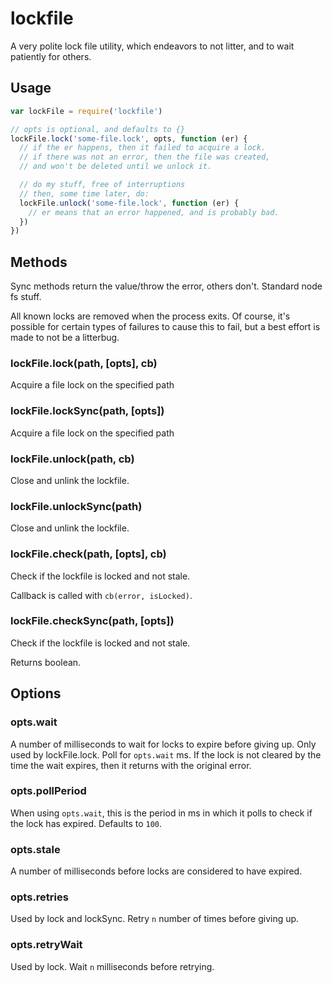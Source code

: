 # lockfile

A very polite lock file utility, which endeavors to not litter, and to wait patiently for others.

## Usage

```javascript
var lockFile = require('lockfile')

// opts is optional, and defaults to {}
lockFile.lock('some-file.lock', opts, function (er) {
  // if the er happens, then it failed to acquire a lock.
  // if there was not an error, then the file was created,
  // and won't be deleted until we unlock it.

  // do my stuff, free of interruptions
  // then, some time later, do:
  lockFile.unlock('some-file.lock', function (er) {
    // er means that an error happened, and is probably bad.
  })
})
```

## Methods

Sync methods return the value/throw the error, others don't. Standard node fs stuff.

All known locks are removed when the process exits. Of course, it's possible for certain types of failures to cause this
to fail, but a best effort is made to not be a litterbug.

### lockFile.lock(path, [opts], cb)

Acquire a file lock on the specified path

### lockFile.lockSync(path, [opts])

Acquire a file lock on the specified path

### lockFile.unlock(path, cb)

Close and unlink the lockfile.

### lockFile.unlockSync(path)

Close and unlink the lockfile.

### lockFile.check(path, [opts], cb)

Check if the lockfile is locked and not stale.

Callback is called with `cb(error, isLocked)`.

### lockFile.checkSync(path, [opts])

Check if the lockfile is locked and not stale.

Returns boolean.

## Options

### opts.wait

A number of milliseconds to wait for locks to expire before giving up. Only used by lockFile.lock. Poll for `opts.wait`
ms. If the lock is not cleared by the time the wait expires, then it returns with the original error.

### opts.pollPeriod

When using `opts.wait`, this is the period in ms in which it polls to check if the lock has expired. Defaults to `100`.

### opts.stale

A number of milliseconds before locks are considered to have expired.

### opts.retries

Used by lock and lockSync. Retry `n` number of times before giving up.

### opts.retryWait

Used by lock. Wait `n` milliseconds before retrying.
